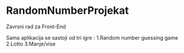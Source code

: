 # RandomNumberProjekat
Zavrsni rad za Front-End

Sama aplikacija se sastoji od tri igre : 
1.Random number guessing game
2.Lotto
3.Manje/vise

